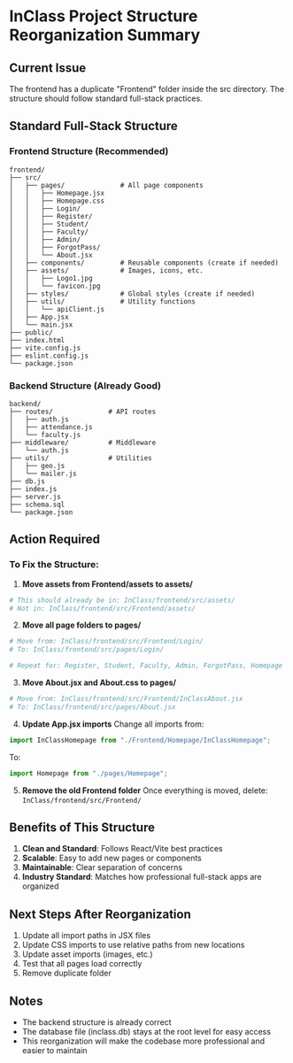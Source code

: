# InClass Project Structure Reorganization Summary

## Current Issue

The frontend has a duplicate "Frontend" folder inside the src directory. The structure should follow standard full-stack practices.

## Standard Full-Stack Structure

### Frontend Structure (Recommended)

```
frontend/
├── src/
│   ├── pages/              # All page components
│   │   ├── Homepage.jsx
│   │   ├── Homepage.css
│   │   ├── Login/
│   │   ├── Register/
│   │   ├── Student/
│   │   ├── Faculty/
│   │   ├── Admin/
│   │   ├── ForgotPass/
│   │   └── About.jsx
│   ├── components/         # Reusable components (create if needed)
│   ├── assets/             # Images, icons, etc.
│   │   ├── Logo1.jpg
│   │   └── favicon.jpg
│   ├── styles/             # Global styles (create if needed)
│   ├── utils/              # Utility functions
│   │   └── apiClient.js
│   ├── App.jsx
│   └── main.jsx
├── public/
├── index.html
├── vite.config.js
├── eslint.config.js
└── package.json
```

### Backend Structure (Already Good)

```
backend/
├── routes/              # API routes
│   ├── auth.js
│   ├── attendance.js
│   └── faculty.js
├── middleware/          # Middleware
│   └── auth.js
├── utils/               # Utilities
│   ├── geo.js
│   └── mailer.js
├── db.js
├── index.js
├── server.js
├── schema.sql
└── package.json
```

## Action Required

### To Fix the Structure:

1. **Move assets from Frontend/assets to assets/**

```bash
# This should already be in: InClass/frontend/src/assets/
# Not in: InClass/frontend/src/Frontend/assets/
```

2. **Move all page folders to pages/**

```bash
# Move from: InClass/frontend/src/Frontend/Login/
# To: InClass/frontend/src/pages/Login/

# Repeat for: Register, Student, Faculty, Admin, ForgotPass, Homepage
```

3. **Move About.jsx and About.css to pages/**

```bash
# Move from: InClass/frontend/src/Frontend/InClassAbout.jsx
# To: InClass/frontend/src/pages/About.jsx
```

4. **Update App.jsx imports**
   Change all imports from:

```javascript
import InClassHomepage from "./Frontend/Homepage/InClassHomepage";
```

To:

```javascript
import Homepage from "./pages/Homepage";
```

5. **Remove the old Frontend folder**
   Once everything is moved, delete: `InClass/frontend/src/Frontend/`

## Benefits of This Structure

1. **Clean and Standard**: Follows React/Vite best practices
2. **Scalable**: Easy to add new pages or components
3. **Maintainable**: Clear separation of concerns
4. **Industry Standard**: Matches how professional full-stack apps are organized

## Next Steps After Reorganization

1. Update all import paths in JSX files
2. Update CSS imports to use relative paths from new locations
3. Update asset imports (images, etc.)
4. Test that all pages load correctly
5. Remove duplicate folder

## Notes

- The backend structure is already correct
- The database file (inclass.db) stays at the root level for easy access
- This reorganization will make the codebase more professional and easier to maintain
